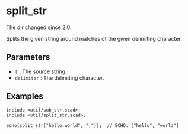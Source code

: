 # split_str

The dir changed since 2.0. 

Splits the given string around matches of the given delimiting character. 

## Parameters

- `t` : The source string.
- `delimiter` : The delimiting character.

## Examples
    
	include <util/sub_str.scad>;
	include <util/split_str.scad>;
	
	echo(split_str("hello,world", ","));  // ECHO: ["hello", "world"]

